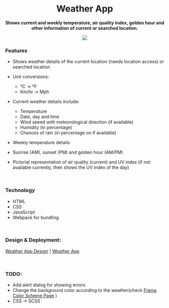 <h1 align="center">Weather App</h1>
<p align="center"><b>Shows current and weekly temperature, air quality index, golden hour and other information of current or searched location.</b></p>
<p align="center">
<img src="https://user-images.githubusercontent.com/43718753/128417726-5c349c6a-eca4-40b7-9475-d68038ed0eb0.png"/>
</p>

### Features


- Shows weather details of the current location (needs location access) or  searched location

- Unit conversions: 
    - °C -> °F
    - Km/hr -> Mph 

- Current weather details include:
  -  Temperature 
  -  Date, day and time
  -  Wind speed with meteorological direction (if available)
  -  Humidity (in percentage)
  -  Chances of rain (in percentage on if available)

- Weekly temperature details

- Sunrise (AM), sunset (PM) and golden hour (AM/PM) 

- Pictorial representation of air quality (current) and UV index (if not available currently, then shows the UV index of the day)

<br>

### Technology


- HTML 
- CSS
- JavaScript
- Webpack for bundling

<br>

### Design & Deployment: 
[Weather App Design](https://www.figma.com/community/file/1005161083412880387/Weather-App)  |   [Weather App](https://weather-aqi-golden-hour.netlify.app/)

<br>

### TODO:


- Add alert dialog for showing errors
- Change the background color according to the weather(check [Figma Color Scheme Page](https://www.figma.com/community/file/1005161083412880387/Weather-App) ) 
- CSS -> SCSS
